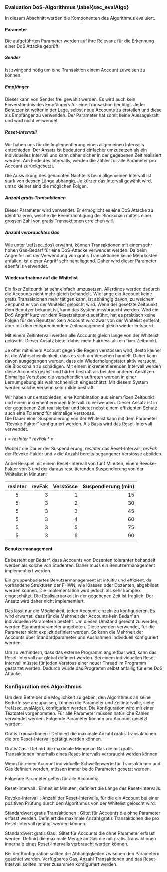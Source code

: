 
### Evaluation DoS-Algorithmus \label{sec_evalAlgo}

In diesem Abschnitt werden die Komponenten des Algorithmus evaluiert. 

#### Parameter

Die aufgeführten Parameter werden auf ihre Relevanz für die Erkennung einer DoS Attacke geprüft. 

##### Sender

Ist zwingend nötig um eine Transaktion einem Account zuweisen zu können. 

##### Empfänger

Dieser kann von Sender frei gewählt werden. Es wird auch kein Einverständnis des Empfängers für eine Transaktion benötigt. Jeder Benutzer ist weiter in der Lage, selbst neue Accounts zu erstellen und diese als Empfänger zu verwenden. Der Parameter hat somit keine Aussagekraft und wird nicht verwendet.

##### Reset-Intervall

Wir haben uns für die Implementierung eines allgemeinen Intervalls entschieden. Der Ansatz ist bedeutend einfacher umzusetzen als ein individuelles Intervall und kann daher sicher in der gegebenen Zeit realisiert werden. Am Ende des Intervalls, werden die Zähler für alle Parameter pro Account zurückgesetzt. 

Die Auswirkung des genannten Nachteils beim allgemeinen Intervall ist stark von dessen Länge abhängig. Je kürzer das Intervall gewählt wird, umso kleiner sind die möglichen Folgen.

##### Anzahl gratis Transaktionen

Dieser Parameter wird verwendet. Er ermöglicht es eine DoS Attacke zu identifizieren, welche die Beeinträchtigung der Blockchain mittels einer grossen Zahl von gratis Transaktionen erreichen will. 

##### Anzahl verbrauchtes Gas

Wie unter \ref{sec_dos} erwähnt, können Transaktionen mit einem sehr hohen Gas-Bedarf für eine DoS-Attacke verwendet werden. Da beim Angreifer mit der Verwendung von gratis Transaktionen keine Mehrkosten anfallen, ist dieser Angriff sehr naheliegend. Daher wird dieser Parameter ebenfalls verwendet.

#### Wiederaufnahme auf die Whitelist

Ein fixer Zeitpuntk ist sehr einfach umzusetzen. Allerdings werden dadurch die Accounts nicht mehr gleich behandelt. Wie lange ein Account keine gratis Transaktionen mehr tätigen kann, ist abhängig davon, zu welchem Zeitpunkt er von der Whitelist gelöscht wird. Wenn der gesetzte Zeitpunkt dem Benutzer bekannt ist, kann das System missbraucht werden. Wird ein DoS Angriff kurz vor dem Resetzeitpunkt ausführt, hat es praktisch keine Folgen für den Benutzer. Sein Account wird zwar von der Whitelist entfernt, aber mit dem entsprechendem Zeitmanagement gleich wieder entsperrt. 

Mit einem Zeitintervall werden alle Accounts gleich lange von der Whitelist gelöscht. Dieser Ansatz bietet daher mehr Fairness als ein fixer Zeitpunkt. 

Je öfter mit einem Account gegen die Regeln verstossen wird, desto kleiner ist die Wahrscheinlichkeit, dass es sich um Versehen handelt. Daher kann davon ausgegangen werden, dass ein Wiederholungstäter aktiv versucht, die Blockchain zu schädigen. Mit einem inkrementierenden Intervall werden diese Accounts gezielt und härter bestraft als bei den anderen Ansätzen.  
Einmalige Verstösse die versehentlich auftreten werden in einer Lernumgebung als wahrschneinlich eingeschätzt. Mit diesem System werden solche Versehn sehr milde bestraft. 

Wir haben uns entschieden, eine Kombination aus einem fixen Zeitpunkt und einem inkrementierenden Intervall zu verwenden. Dieser Ansatz ist in der gegebenen Zeit realisierbar und bietet nebst einem effizienten Schutz auch eine Toleranz für einmalige Verstösse.\
Die Dauer einer Suspendierung von der Whitelist kann mit dem Parameter "Revoke-Faktor" konfiguriert werden. Als Basis wird das Reset-Intervall verwendet.

$t = resInter * revFak * v$

Wobei $t$ die Dauer der Suspendierung, $resInter$ das Reset-Intervall, $revFak$ der Revoke-Faktor und $v$ die Anzahl bereits begangener Verstösse abbilden. 

Anbei Beispiel mit einem Reset-Intervall von fünf Minuten, einem Revoke-Faktor von 3 und der daraus resultierenden Suspendierung von der Whitelist in Minuten:

| resInter | revFak  | Verstösse | Suspendierung (min) |
|:----------:|--------:|----------:|--------------------:|
| 5 | 3 | 1 | 15 | 
| 5 | 3 | 2 | 30 | 
| 5 | 3 | 3 | 45 | 
| 5 | 3 | 4 | 60 | 
| 5 | 3 | 5 | 75 | 
| 5 | 3 | 6 | 90 |



#### Benutzermanagement

Es besteht der Bedarf, dass Accounts von Dozenten toleranter behandelt werden als solche von Studenten. Daher muss ein Benutzermanagement implementiert werden. 

Ein gruppenbasiertes Benutzermanagement ist intuitiv und effizient, da vorhandene Strukturen der FHWN, wie Klassen oder Dozenten, abgebildet werden können. Die Implementation wird jedoch als sehr komplex eingeschätzt. Die Realisierbarkeit in der gegebenen Zeit ist fraglich. Der Ansatz wird daher nicht implementiert.

Das lässt nur die Möglichkeit, jeden Account einzeln zu konfigurieren. Es wird erwartet, dass für die Mehrheit der Accounts kein Bedarf an individuellen Parametern besteht. Um diesen Umstand gerecht zu werden, werden Standardparameter angeboten. Diese werden verwendet, für die Parameter nicht explizit definiert werden. So kann die Mehrheit der Accounts über Standardparameter und Ausnahmen individuell konfiguriert werden.  

Um zu verhindern, dass das externe Programm angreifbar wird, kann das Reset-Intervall nur global definiert werden. Bei einem individuellen Reset-Intervall müsste für jeden Verstoss einer neuer Thread im Programm gestartet werden. Dadurch würde das Programm selbst anfällig für eine DoS Attacke.

### Konfiguration des Algorithmus

Um dem Betreiber die Möglichkeit zu geben, den Algorithmus an seine Bedürfnisse anzupassen, können die Parameter und Zeitintervalle, siehe \ref{sec_evalAlgo}, konfiguriert werden. 
Die Konfiguration wird mit einer Textdatei vorgenommen. Für alle Parameter müssen natürliche Zahlen verwendet werden. Folgende Parameter können pro Account gesetzt werden: 

Gratis Transaktionen
:       Definiert die maximale Anzahl gratis Transaktionen die pro Reset-Intervall getätigt werden können.

Gratis Gas
:       Definirt die maximale Menge an Gas die mit gratis Transaktionen innerhalb eines Reset-Intervalls verbraucht werden können.

Wenn für einen Account individuelle Schwellenwerte für Transaktionen und Gas definiert werden, müssen immer beide Parameter gesetzt werden. 

Folgende Parameter gelten für alle Accounts:

Reset-Intervall
:     Einheit ist Minuten, definiert die Länge des Reset-Intervalls.

Revoke-Intervall
:      Anzahl der Reset-Intervalls, für die ein Account bei einer positiven Prüfung durch den Algorithmus von der Whitelist gelöscht wird. 

Standardwert gratis Transaktionen
:      Giltet für Accounts die ohne Parameter erfasst werden. Definiert die maximale Anzahl gratis Transaktionen die pro Reset-Intervall getätigt werden können.

Standardwert gratis Gas
:     Giltet für Accounts die ohne Parameter erfasst werden.  Definirt die maximale Menge an Gas die mit gratis Transaktionen innerhalb eines Reset-Intervalls verbraucht werden können.

Bei der Konfiguration sollten die Abhängigkeiten zwischen den Parametern geachtet werden. Verfügbares Gas, Anzahl Transaktionen und das Reset-Intervall sollten immer zusammen konfiguriert werden. 
